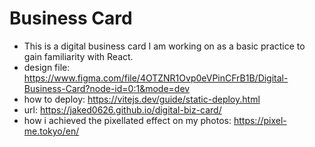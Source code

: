 # Business Card

- This is a digital business card I am working on as a basic practice to gain familiarity with React.
- design file: https://www.figma.com/file/4OTZNR1Ovp0eVPinCFrB1B/Digital-Business-Card?node-id=0:1&mode=dev
- how to deploy: https://vitejs.dev/guide/static-deploy.html
- url: https://jaked0626.github.io/digital-biz-card/
- how i achieved the pixellated effect on my photos: https://pixel-me.tokyo/en/
